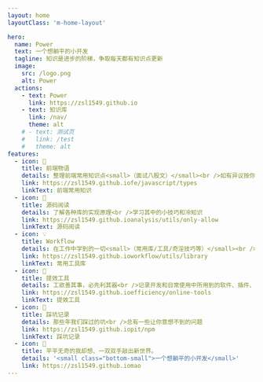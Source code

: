 ```yaml
---
layout: home
layoutClass: 'm-home-layout'

hero:
  name: Power
  text: 一个想躺平的小开发
  tagline: 知识是进步的阶梯，争取每天都有知识点更新
  image:
    src: /logo.png
    alt: Power
  actions:
    - text: Power
      link: https://zsl1549.github.io
    - text: 知识库
      link: /nav/
      theme: alt
    # - text: 测试页
    #   link: /test
    #   theme: alt
features:
  - icon: 📖
    title: 前端物语
    details: 整理前端常用知识点<small>（面试八股文）</small><br />如有异议按你的理解为主，不接受反驳
    link: https://zsl1549.github.iofe/javascript/types
    linkText: 前端常用知识
  - icon: 📘
    title: 源码阅读
    details: 了解各种库的实现原理<br />学习其中的小技巧和冷知识
    link: https://zsl1549.github.ioanalysis/utils/only-allow
    linkText: 源码阅读
  - icon: 💡
    title: Workflow
    details: 在工作中学到的一切<small>（常用库/工具/奇淫技巧等）</small><br />配合 CV 大法来更好的摸鱼
    link: https://zsl1549.github.ioworkflow/utils/library
    linkText: 常用工具库
  - icon: 🧰
    title: 提效工具
    details: 工欲善其事，必先利其器<br />记录开发和日常使用中所用到的软件、插件、扩展等
    link: https://zsl1549.github.ioefficiency/online-tools
    linkText: 提效工具
  - icon: 🐞
    title: 踩坑记录
    details: 那些年我们踩过的坑<br />总有一些让你意想不到的问题
    link: https://zsl1549.github.iopit/npm
    linkText: 踩坑记录
  - icon: 💯
    title: 平平无奇的我却想、一双双手敲出新世界。
    details: '<small class="bottom-small">一个想躺平的小开发</small>'
    link: https://zsl1549.github.iomao
---
```


<style>
/*爱的魔力转圈圈*/
.m-home-layout .image-src:hover {
  transform: translate(-50%, -50%) rotate(666turn);
  transition: transform 59s 1s cubic-bezier(0.3, 0, 0.8, 1);
}

.m-home-layout .details small {
  opacity: 0.8;
}

.m-home-layout .bottom-small {
  display: block;
  margin-top: 2em;
  text-align: right;
}
</style>
